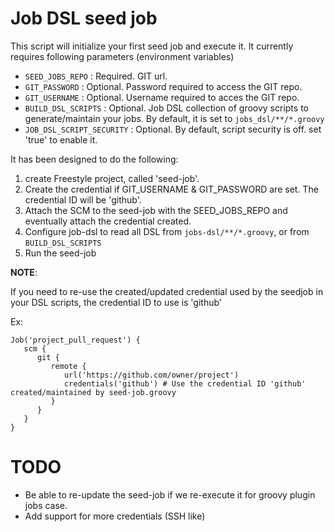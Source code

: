 # Job DSL seed job

This script will initialize your first seed job and execute it.
It currently requires following parameters (environment variables)

- `SEED_JOBS_REPO`          : Required. GIT url.
- `GIT_PASSWORD`            : Optional. Password required to access the GIT repo.
- `GIT_USERNAME`            : Optional. Username required to acces the GIT repo.
- `BUILD_DSL_SCRIPTS`       : Optional. Job DSL collection of groovy scripts to generate/maintain your jobs. By default, it is set to `jobs_dsl/**/*.groovy`
- `JOB_DSL_SCRIPT_SECURITY` : Optional. By default, script security is off. set 'true' to enable it.

It has been designed to do the following:

1. create Freestyle project, called 'seed-job'.
2. Create the credential if GIT\_USERNAME & GIT\_PASSWORD are set. The credential ID will be 'github'.
3. Attach the SCM to the seed-job with the SEED\_JOBS\_REPO and eventually attach the credential created.
4. Configure job-dsl to read all DSL from  `jobs-dsl/**/*.groovy`, or from `BUILD_DSL_SCRIPTS`
5. Run the seed-job

**NOTE**:

If you need to re-use the created/updated credential used by the seedjob in your DSL scripts, the credential ID to use is 'github'

Ex:

    Job('project_pull_request') {
       scm {
          git {
             remote {
                url('https://github.com/owner/project')
                credentials('github') # Use the credential ID 'github' created/maintained by seed-job.groovy
             }
          }
       }
    }


# TODO
- Be able to re-update the seed-job if we re-execute it for groovy plugin jobs case.
- Add support for more credentials (SSH like)

